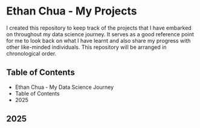 # Ethan Chua - My Projects
I created this repository to keep track of the projects that I have embarked on throughout my data science journey. It serves as a good reference point for me to look back on what I have learnt and also share my progress with other like-minded individuals. This repository will be arranged in chronological order.
## Table of Contents
* Ethan Chua - My Data Science Journey
* Table of Contents
* 2025
## 2025
